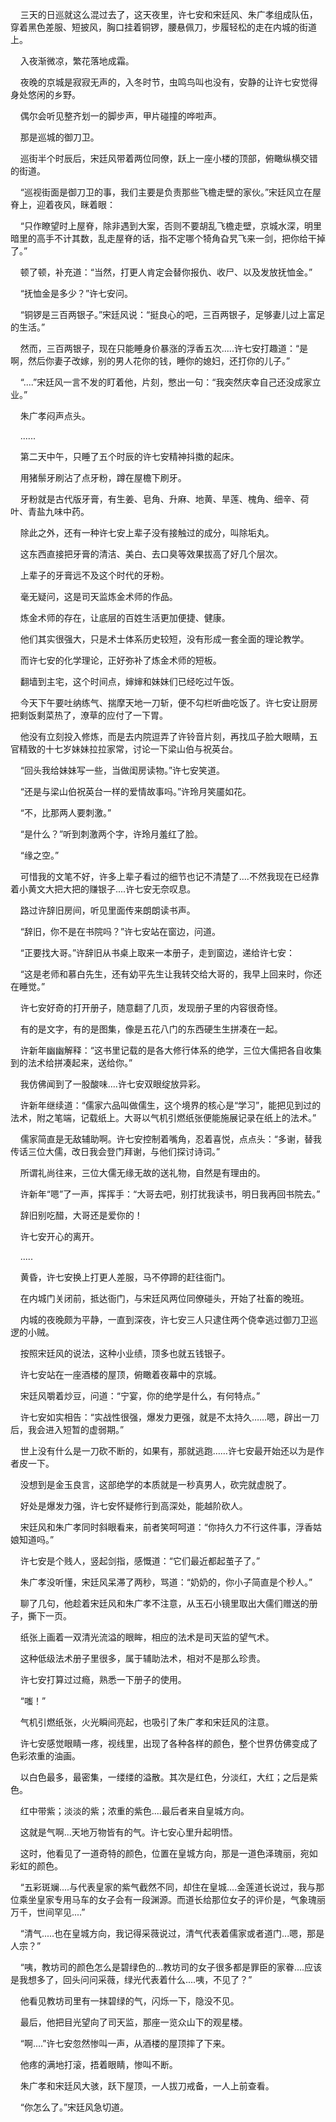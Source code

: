     三天的日巡就这么混过去了，这天夜里，许七安和宋廷风、朱广孝组成队伍，穿着黑色差服、短披风，胸口挂着铜锣，腰悬佩刀，步履轻松的走在内城的街道上。

    入夜渐微凉，繁花落地成霜。

    夜晚的京城是寂寂无声的，入冬时节，虫鸣鸟叫也没有，安静的让许七安觉得身处悠闲的乡野。

    偶尔会听见整齐划一的脚步声，甲片碰撞的哗啦声。

    那是巡城的御刀卫。

    巡街半个时辰后，宋廷风带着两位同僚，跃上一座小楼的顶部，俯瞰纵横交错的街道。

    “巡视街面是御刀卫的事，我们主要是负责那些飞檐走壁的家伙。”宋廷风立在屋脊上，迎着夜风，眯着眼：

    “只作瞭望时上屋脊，除非遇到大案，否则不要胡乱飞檐走壁，京城水深，明里暗里的高手不计其数，乱走屋脊的话，指不定哪个犄角旮旯飞来一剑，把你给干掉了。”

    顿了顿，补充道：“当然，打更人肯定会替你报仇、收尸、以及发放抚恤金。”

    “抚恤金是多少？”许七安问。

    “铜锣是三百两银子。”宋廷风说：“挺良心的吧，三百两银子，足够妻儿过上富足的生活。”

    然而，三百两银子，现在只能睡身价暴涨的浮香五次.....许七安打趣道：“是啊，然后你妻子改嫁，别的男人花你的钱，睡你的媳妇，还打你的儿子。”

    “....”宋廷风一言不发的盯着他，片刻，憋出一句：“我突然庆幸自己还没成家立业。”

    朱广孝闷声点头。

    ......

    第二天中午，只睡了五个时辰的许七安精神抖擞的起床。

    用猪鬃牙刷沾了点牙粉，蹲在屋檐下刷牙。

    牙粉就是古代版牙膏，有生姜、皂角、升麻、地黄、旱莲、槐角、细辛、荷叶、青盐九味中药。

    除此之外，还有一种许七安上辈子没有接触过的成分，叫除垢丸。

    这东西直接把牙膏的清洁、美白、去口臭等效果拔高了好几个层次。

    上辈子的牙膏远不及这个时代的牙粉。

    毫无疑问，这是司天监炼金术师的作品。

    炼金术师的存在，让底层的百姓生活更加便捷、健康。

    他们其实很强大，只是术士体系历史较短，没有形成一套全面的理论教学。

    而许七安的化学理论，正好弥补了炼金术师的短板。

    翻墙到主宅，这个时间点，婶婶和妹妹们已经吃过午饭。

    今天下午要吐纳练气、揣摩天地一刀斩，便不勾栏听曲吃饭了。许七安让厨房把剩饭剩菜热了，潦草的应付了一下胃。

    他没有立刻投入修炼，而是去内院逗弄了许铃音片刻，再找瓜子脸大眼睛，五官精致的十七岁妹妹拉拉家常，讨论一下梁山伯与祝英台。

    “回头我给妹妹写一些，当做闺房读物。”许七安笑道。

    “还是与梁山伯祝英台一样的爱情故事吗。”许玲月笑靥如花。

    “不，比那两人要刺激。”

    “是什么？”听到刺激两个字，许玲月羞红了脸。

    “缘之空。”

    可惜我的文笔不好，许多上辈子看过的细节也记不清楚了....不然我现在已经靠着小黄文大把大把的赚银子....许七安无奈叹息。

    路过许辞旧房间，听见里面传来朗朗读书声。

    “辞旧，你不是在书院吗？”许七安站在窗边，问道。

    “正要找大哥。”许辞旧从书桌上取来一本册子，走到窗边，递给许七安：

    “这是老师和慕白先生，还有幼平先生让我转交给大哥的，我早上回来时，你还在睡觉。”

    许七安好奇的打开册子，随意翻了几页，发现册子里的内容很奇怪。

    有的是文字，有的是图集，像是五花八门的东西硬生生拼凑在一起。

    许新年幽幽解释：“这书里记载的是各大修行体系的绝学，三位大儒把各自收集到的法术给拼凑起来，送给你。”

    我仿佛闻到了一股酸味....许七安双眼绽放异彩。

    许新年继续道：“儒家六品叫做儒生，这个境界的核心是“学习”，能把见到过的法术，附之笔端，记载纸上。大哥以气机引燃纸张便能施展记录在纸上的法术。”

    儒家简直是无敌辅助啊。许七安控制着嘴角，忍着喜悦，点点头：“多谢，替我传话三位大儒，改日我会登门拜谢，与他们探讨诗词。”

    所谓礼尚往来，三位大儒无缘无故的送礼物，自然是有理由的。

    许新年“嗯”了一声，挥挥手：“大哥去吧，别打扰我读书，明日我再回书院去。”

    辞旧别吃醋，大哥还是爱你的！

    许七安开心的离开。

    .....

    黄昏，许七安换上打更人差服，马不停蹄的赶往衙门。

    在内城门关闭前，抵达衙门，与宋廷风两位同僚碰头，开始了社畜的晚班。

    内城的夜晚颇为平静，一直到深夜，许七安三人只逮住两个侥幸逃过御刀卫巡逻的小贼。

    按照宋廷风的说法，这种小业绩，顶多也就五钱银子。

    许七安站在一座酒楼的屋顶，俯瞰着夜幕中的京城。

    宋廷风嚼着炒豆，问道：“宁宴，你的绝学是什么，有何特点。”

    许七安如实相告：“实战性很强，爆发力更强，就是不太持久……嗯，辟出一刀后，我会进入短暂的虚弱期。”

    世上没有什么是一刀砍不断的，如果有，那就逃跑……许七安最开始还以为是作者皮一下。

    没想到是金玉良言，这部绝学的本质就是一秒真男人，砍完就虚脱了。

    好处是爆发力强，许七安怀疑修行到高深处，能越阶砍人。

    宋廷风和朱广孝同时斜眼看来，前者笑呵呵道：“你持久力不行这件事，浮香姑娘知道吗。”

    许七安是个贱人，竖起剑指，感慨道：“它们最近都起茧子了。”

    朱广孝没听懂，宋廷风呆滞了两秒，骂道：“奶奶的，你小子简直是个秒人。”

    聊了几句，他趁着宋廷风和朱广孝不注意，从玉石小镜里取出大儒们赠送的册子，撕下一页。

    纸张上画着一双清光流溢的眼眸，相应的法术是司天监的望气术。

    这种低级法术册子里很多，属于辅助法术，相对不是那么珍贵。

    许七安打算过过瘾，熟悉一下册子的使用。

    “嗤！”

    气机引燃纸张，火光瞬间亮起，也吸引了朱广孝和宋廷风的注意。

    许七安感觉眼睛一疼，视线里，出现了各种各样的颜色，整个世界仿佛变成了色彩浓重的油画。

    以白色最多，最密集，一缕缕的溢散。其次是红色，分淡红，大红；之后是紫色。

    红中带紫；淡淡的紫；浓重的紫色....最后者来自皇城方向。

    这就是气啊...天地万物皆有的气。许七安心里升起明悟。

    这时，他看见了一道奇特的颜色，位置在皇城方向，那是一道色泽瑰丽，宛如彩虹的颜色。

    “五彩斑斓....与代表皇家的紫气截然不同，却住在皇城....金莲道长说过，我与那位乘坐皇家专用马车的女子会有一段渊源。而道长给那位女子的评价是，气象瑰丽万千，世间罕见....”

    “清气.....也在皇城方向，我记得采薇说过，清气代表着儒家或者道门...嗯，那是人宗？”

    “咦，教坊司的颜色怎么是碧绿色的...教坊司的女子很多都是罪臣的家眷....应该是我想多了，回头问问采薇，绿光代表着什么....咦，不见了？”

    他看见教坊司里有一抹碧绿的气，闪烁一下，隐没不见。

    最后，他把目光望向了司天监，那座一览众山下的观星楼。

    “啊....”许七安忽然惨叫一声，从酒楼的屋顶摔了下来。

    他疼的满地打滚，捂着眼睛，惨叫不断。

    朱广孝和宋廷风大骇，跃下屋顶，一人拔刀戒备，一人上前查看。

    “你怎么了。”宋廷风急切道。